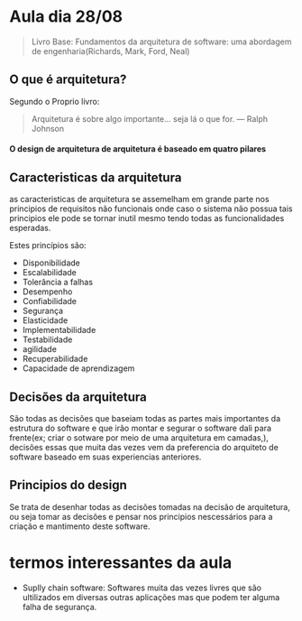# Aula dia 28/08

> Livro Base: Fundamentos da arquitetura de software: uma abordagem de engenharia(Richards, Mark, Ford, Neal)

## O que é arquitetura?

Segundo o Proprio livro:
> Arquitetura é sobre algo importante… seja lá o que for.
— Ralph Johnson


#### O design de arquitetura de arquitetura é baseado em quatro pilares

## Caracteristicas da arquitetura

as caracteristicas de arquitetura se assemelham em grande parte nos principios de requisitos não funcionais onde caso o sistema não possua tais principios ele pode se tornar inutil mesmo tendo todas as funcionalidades esperadas.

Estes princípios são:

- Disponibilidade
- Escalabilidade
- Tolerância a falhas
- Desempenho
- Confiabilidade
- Segurança
- Elasticidade
- Implementabilidade
- Testabilidade
- agilidade
- Recuperabilidade
- Capacidade de aprendizagem

## Decisões da arquitetura

São todas as decisões que baseiam todas as partes mais importantes da estrutura do software e que irão montar e segurar o software dali para frente(ex; criar o sotware por meio de uma arquitetura em camadas,), decisões essas que muita das vezes vem da preferencia do arquiteto de software baseado em suas experiencias anteriores.

## Principios do design

Se trata de desenhar todas as decisões tomadas na decisão de arquitetura, ou seja tomar as decisões e pensar nos principios nescessários para a criação e mantimento deste software.

# termos interessantes da aula

- Suplly chain software: Softwares muita das vezes livres que são ultilizados em diversas outras aplicações mas que podem ter alguma falha de segurança.
